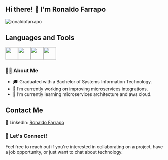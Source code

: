 ## Hi there! 👋 I'm Ronaldo Farrapo

<p align="left"> <img src="https://komarev.com/ghpvc/?username=ronaldofarrapo&label=Profile%20views&color=0e75b6&style=flat" alt="ronaldofarrapo" /> </p>

## Languages and Tools
<img src="https://cdn.jsdelivr.net/gh/devicons/devicon@latest/icons/java/java-original.svg" width="40" height="40" /><img src="https://cdn.jsdelivr.net/gh/devicons/devicon@latest/icons/spring/spring-original-wordmark.svg" width="40" height="40" /><img src="https://cdn.jsdelivr.net/gh/devicons/devicon@latest/icons/typescript/typescript-original.svg" width="40" height="40" /><img src="https://cdn.jsdelivr.net/gh/devicons/devicon@latest/icons/react/react-original.svg" width="40" height="40" />  

### 👨‍💻 About Me
- 🎓 Graduated with a Bachelor of Systems Information Technology.
- 🔭 I’m currently working on improving microservices integrations.
- 🌱 I’m currently learning microservices architecture and aws cloud.  

## Contact Me

🔗 LinkedIn: [Ronaldo Farrapo](https://www.linkedin.com/in/ronaldo-farrapo-187a97216/)  

### 💬 Let's Connect!
Feel free to reach out if you're interested in collaborating on a project, have a job opportunity, or just want to chat about technology.